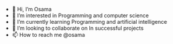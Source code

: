 - 👋 Hi, I’m Osama
- 👀 I’m interested in Programming and computer science
- 🌱 I’m currently learning Programming and artificial intelligence
- 💞️ I’m looking to collaborate on In successful projects
- 📫 How to reach me @osama

<!---
osamalll/osamalll is a ✨ special ✨ repository because its `README.md` (this file) appears on your GitHub profile.
You can click the Preview link to take a look at your changes.
--->

